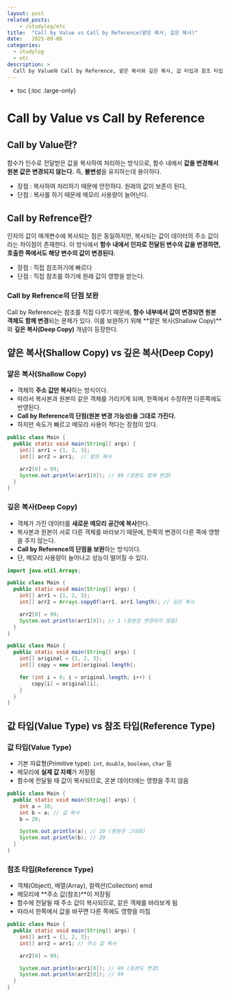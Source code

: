 ```yaml
---
layout: post
related_posts:
    - /studylog/etc
title:  "Call by Value vs Call by Reference(얕은 복사, 깊은 복사)"
date:   2025-09-06
categories:
  - studylog
  - etc
description: >
  Call by Value와 Call by Reference, 얕은 복사와 깊은 복사, 값 타입과 참조 타입
---
```

* toc
{:toc .large-only}

# Call by Value vs Call by Reference
## Call by Value란?
함수가 인수로 전달받은 값을 복사하여 처리하는 방식으로, 함수 내에서 **값을 변경해서 원본 값은 변경되지 않는다.** 즉, **불변성**을 유지하는데 용이하다.
* 장점 : 복사하여 처리하기 때문에 안전하다. 원래의 값이 보존이 된다,
* 단점 : 복사를 하기 때문에 메모리 사용량이 늘어난다.
  
## Call by Refrence란?
인자의 값이 매개변수에 복사되는 점은 동일하지만, 복사되는 값이 데이터의 주소 값이라는 차이점이 존재한다. 이 방식에서 **함수 내에서 인자로 전달된 변수의 값을 변경하면, 호출한 쪽에서도 해당 변수의 값이 변경된다.**
* 장점 : 직접 참조하기에 빠르다
* 단점 : 직접 참조를 하기에 원래 값이 영향을 받는다.

### Call by Refrence의 단점 보완
Call by Reference는 참조를 직접 다루기 때문에, 
**함수 내부에서 값이 변경되면 원본 객체도 함께 변경**되는 문제가 있다.
이를 보완하기 위해 **얕은 복사(Shallow Copy)**와 **깊은 복사(Deep Copy)** 개념이 등장한다.

## 얕은 복사(Shallow Copy) vs 깊은 복사(Deep Copy)
### 얕은 복사(Shallow Copy)
* 객체의 **주소 값만 복사**하는 방식이다.
* 따라서 복사본과 원본이 같은 객체를 가리키게 되며, 한쪽에서 수정하면 다른쪽에도 반영된다.
* **Call by Reference의 단점(원본 변경 가능성)을 그대로 가진다.**
* 하지만 속도가 빠르고 메모리 사용이 적다는 장점이 있다.
```java
public class Main {
  public static void main(String[] args) {
    int[] arr1 = {1, 2, 3};
    int[] arr2 = arr1;  // 얕은 복사

    arr2[0] = 99;
    System.out.println(arr1[0]); // 99 (원본도 함께 변경)
  }
}
```

### 깊은 복사(Deep Copy)
* 객체가 가진 데이터를 **새로운 메모리 공간에 복사**한다.
* 복사본과 원본이 서로 다른 객체를 바라보기 때문에, 한쪽의 변경이 다른 쪽에 영향을 주지 않는다.
* **Call by Reference의 단점을 보완**하는 방식이다.
* 단, 메모리 사용량이 늘어나고 성능이 떨어질 수 있다.
```java
import java.util.Arrays;

public class Main {
  public static void main(String[] args) {
    int[] arr1 = {1, 2, 3};
    int[] arr2 = Arrays.copyOf(arr1, arr1.length); // 깊은 복사

    arr2[0] = 99;
    System.out.println(arr1[0]); // 1 (원본은 변경되지 않음)
  }
}
```
```java
public class Main {
  public static void main(String[] args) {
    int[] original = {1, 2, 3};
    int[] copy = new int[original.length];

    for (int i = 0; i < original.length; i++) {
        copy[i] = original[i];
    }
  }
}
```

## 값 타입(Value Type) vs 참조 타입(Reference Type)
### 값 타입(Value Type)
* 기본 자료형(Primitive type): `int`, `double`, `boolean`, `char` 등
* 메모리에 **실제 값 자체**가 저장됨
* 함수에 전달될 때 값이 복사되므로, 온본 데이터에는 영향을 주지 않음

```java
public class Main {
  public static void main(String[] args) {
    int a = 10;
    int b = a; // 값 복사
    b = 20;

    System.out.println(a); // 10 (원본은 그대로)
    System.out.println(b); // 20
  }
}
```

### 참조 타입(Reference Type)
* 객체(Object), 배열(Array), 컬렉션(Collection) emd
* 메모리에 **주소 값(참조)**이 저장됨
* 함수에 전달될 때 주소 값이 복사되므로, 같은 객체를 바라보게 됨
* 따라서 한쪽에서 값을 바꾸면 다른 쪽에도 영향을 미침
```java
public class Main {
  public static void main(String[] args) {
    int[] arr1 = {1, 2, 3};
    int[] arr2 = arr1; // 주소 값 복사

    arr2[0] = 99;

    System.out.println(arr1[0]); // 99 (원본도 변경)
    System.out.println(arr2[0]); // 99
  }
}
```


